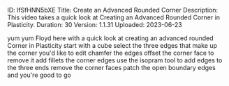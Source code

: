 ID: lfSfHNN5bXE
Title: Create an Advanced Rounded Corner
Description: This video takes a quick look at Creating an Advanced Rounded Corner in Plasticity.
Duration: 30
Version: 1.1.31
Uploaded: 2023-06-23

yum yum Floyd here with a quick look at
creating an advanced rounded Corner in
Plasticity start with a cube select the
three edges that make up the corner
you'd like to edit chamfer the edges
offset the corner face to remove it add
fillets the corner edges use the
isopram tool to add edges to the three
ends remove the corner faces patch the
open boundary edges and you're good to
go
